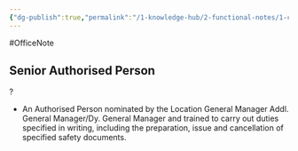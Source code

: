 ```yaml
---
{"dg-publish":true,"permalink":"/1-knowledge-hub/2-functional-notes/1-career-notes/2-general-technical-notes/all-other-notes/ptw-systems/sap-senior-authorised-person/","noteIcon":""}
---
```


#OfficeNote
## **Senior Authorised Person**
?
- An Authorised Person nominated by the Location General Manager Addl. General Manager/Dy. General Manager and trained to carry out duties specified in writing, including the preparation, issue and cancellation of specified safety documents.
<!--SR:!2024-07-06,3,250-->